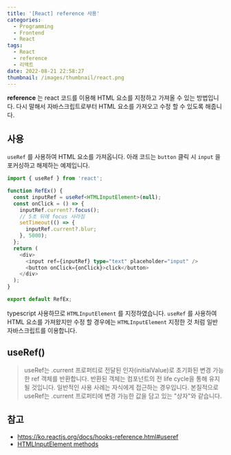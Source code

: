 ```yaml
---
title: '[React] reference 사용'
categories:
  - Programming
  - Frontend
  - React
tags:
  - React
  - reference
  - 리액트
date: 2022-08-21 22:58:27
thumbnail: /images/thumbnail/react.png
---
```


**reference** 는 react 코드를 이용해 HTML 요소를 지정하고 가져올 수 있는 방법입니다. 다시 말해서 자바스크립트로부터 HTML 요소를 가져오고 수정 할 수 있도록 해줍니다.

## 사용

`useRef` 를 사용하여 HTML 요소를 가져옵니다. 아래 코드는 `button` 클릭 시 `input` 을 포커싱하고 해제하는 예제입니다.

```ts
import { useRef } from 'react';

function RefEx() {
  const inputRef = useRef<HTMLInputElement>(null);
  const onClick = () => {
    inputRef.current?.focus();
    // 5초 뒤에 focus 사라짐
    setTimeout(() => {
      inputRef.current?.blur;
    }, 5000);
  };
  return (
    <div>
      <input ref={inputRef} type="text" placeholder="input" />
      <button onClick={onClick}>click</button>
    </div>
  );
}

export default RefEx;
```

typescript 사용하므로 `HTMLInputElement` 를 지정하였습니다. `useRef` 를 사용하여 HTML 요소를 가져왔지만 수정 할 경우에는 `HTMLInputElement` 지정한 것 처럼 일반 자바스크립트를 이용합니다.

## useRef()

> useRef는 .current 프로퍼티로 전달된 인자(initialValue)로 초기화된 변경 가능한 ref 객체를 반환합니다. 반환된 객체는 컴포넌트의 전 life cycle을 통해 유지될 것입니다.
> 일반적인 사용 사례는 자식에게 접근하는 경우입니다.
> 본질적으로 useRef는 .current 프로퍼티에 변경 가능한 값을 담고 있는 "상자"와 같습니다.

## 참고

- https://ko.reactjs.org/docs/hooks-reference.html#useref
- [HTMLInputElement methods](https://developer.mozilla.org/en-US/docs/Web/API/HTMLInputElement#methods)
